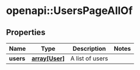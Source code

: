 # openapi::UsersPageAllOf


## Properties
Name | Type | Description | Notes
------------ | ------------- | ------------- | -------------
**users** | [**array[User]**](User.md) | A list of users | 


